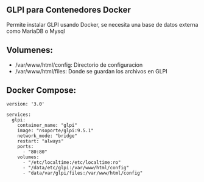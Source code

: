 ## GLPI para Contenedores Docker

Permite instalar GLPI usando Docker, se necesita una base de datos externa como MariaDB o Mysql

## Volumenes:

- /var/www/html/config: Directorio de configuracion	
- /var/www/html/files: Donde se guardan los archivos en GLPI


## Docker Compose:

```
version: '3.0'

services:
  glpi:
    container_name: "glpi"
    image: "nsoporte/glpi:9.5.1"
    network_mode: "bridge"
    restart: "always"
    ports:
      - "80:80"
    volumes:
      - "/etc/localtime:/etc/localtime:ro"
      - "/data/etc/glpi:/var/www/html/config"
      - "data/var/glpi/files:/var/www/html/config"
```